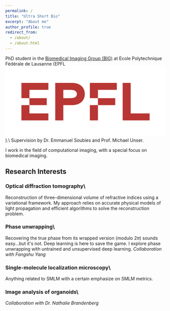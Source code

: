 ```yaml
---
permalink: /
title: "Ultra Short Bio"
excerpt: "About me"
author_profile: true
redirect_from: 
  - /about/
  - /about.html
---
```




PhD student in the [Biomedical Imaging Group (BIG)](http://bigwww.epfl.ch) at Ecole Polytechnique Fédérale de Lausanne (EPFL ![EPFL](/files/EPFL.png)).\\
Supervision by Dr. Emmanuel Soubies and Prof. Michael Unser.

I work in the field of computational imaging, with a special focus on biomedical imaging.


## Research Interests

### **Optical diffraction tomography**\\
Reconstruction of three-dimensional volume of refractive indices using a variational framework.
My approach relies on accurate physical models of light propagation and efficient algorithms to solve the reconstruction problem.

### **Phase unwrapping**\\
Recovering the true phase from its wrapped version (modulo 2$\pi$) sounds easy...but it's not. Deep learning is here to save the game. I explore phase unwrapping with untrained and unsupervised deep learning.
*Collaboration with Fangshu Yang*

### **Single-molecule localization microscopy**\\
Anything related to SMLM with a certain emphasize on SMLM metrics.

### **Image analysis of organoids**\\

*Collaboration with Dr. Nathalie Brandenberg*

<!--Here:[My Google scholar website](https://scholar.google.com/citations?user=_ZJ9X0QAAAAJ&hl=fr&authuser=1)

Yep
======


Yup Yup
======

1. Useless list
1. yep


Another Yup
------
Yep
-->

